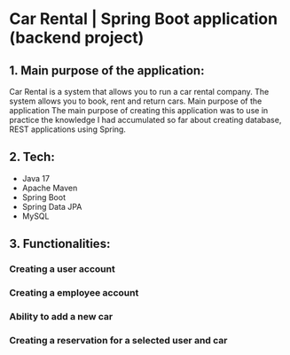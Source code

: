 # Car Rental | Spring Boot application (backend project)

## 1. Main purpose of the application:
Car Rental is a system that allows you to run a car rental company. The system allows you to book, rent and return cars. Main purpose of the application The main purpose of creating this application was to use in practice the knowledge I had accumulated so far about creating database, REST applications using Spring.
## 2. Tech:
* Java 17
* Apache Maven
* Spring Boot
* Spring Data JPA
* MySQL

## 3. Functionalities:

### Creating a user account
### Creating a employee account
### Ability to add a new car
### Creating a reservation for a selected user and car
